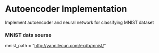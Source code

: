 # Autoencoder Implementation
Implement autoencoder and neural network for classifying MNIST dataset 

### MNIST data sourse
mnist_path = "http://yann.lecun.com/exdb/mnist/"
